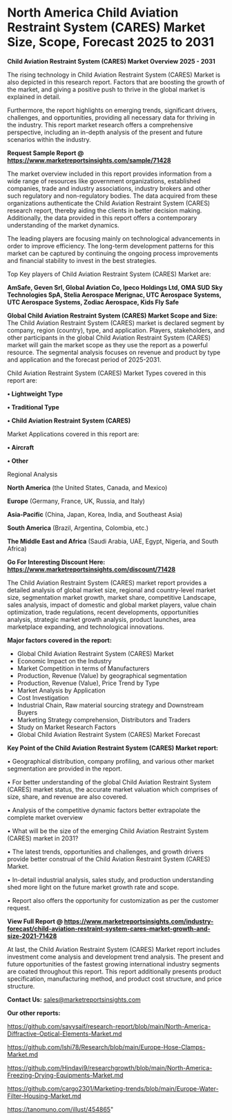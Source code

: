 # North America Child Aviation Restraint System (CARES) Market Size, Scope, Forecast 2025 to 2031

<Strong> Child Aviation Restraint System (CARES) Market Overview 2025 - 2031</strong>

The rising technology in Child Aviation Restraint System (CARES) Market is also depicted in this research report. Factors that are boosting the growth of the market, and giving a positive push to thrive in the global market is explained in detail.

Furthermore, the report highlights on emerging trends, significant drivers, challenges, and opportunities, providing all necessary data for thriving in the industry. This report market research offers a comprehensive perspective, including an in-depth analysis of the present and future scenarios within the industry.

<strong>Request Sample Report @ <a href=https://www.marketreportsinsights.com/sample/71428>https://www.marketreportsinsights.com/sample/71428</a></strong>

The market overview included in this report provides information from a wide range of resources like government organizations, established companies, trade and industry associations, industry brokers and other such regulatory and non-regulatory bodies. The data acquired from these organizations authenticate the Child Aviation Restraint System (CARES) research report, thereby aiding the clients in better decision making. Additionally, the data provided in this report offers a contemporary understanding of the market dynamics.

The leading players are focusing mainly on technological advancements in order to improve efficiency. The long-term development patterns for this market can be captured by continuing the ongoing process improvements and financial stability to invest in the best strategies.

Top Key players of Child Aviation Restraint System (CARES) Market are:

<strong>AmSafe, Geven Srl, Global Aviation Co, Ipeco Holdings Ltd, OMA SUD Sky Technologies SpA, Stelia Aerospace Merignac, UTC Aerospace Systems, UTC Aerospace Systems, Zodiac Aerospace, Kids Fly Safe</strong>

<strong><b>Global Child Aviation Restraint System (CARES) Market Scope and Size:</b></strong>
The Child Aviation Restraint System (CARES) market is declared segment by company, region (country), type, and application. Players, stakeholders, and other participants in the global Child Aviation Restraint System (CARES) market will gain the market scope as they use the report as a powerful resource. The segmental analysis focuses on revenue and product by type and application and the forecast period of 2025-2031.

Child Aviation Restraint System (CARES) Market Types covered in this report are:

<strong>• Lightweight Type

• Traditional Type

• Child Aviation Restraint System (CARES)</strong>

Market Applications covered in this report are:

<strong>• Aircraft

• Other</strong> 

Regional Analysis

<strong>North America</strong> (the United States, Canada, and Mexico)

<strong>Europe</strong> (Germany, France, UK, Russia, and Italy)

<strong>Asia-Pacific</strong> (China, Japan, Korea, India, and Southeast Asia)

<strong>South America</strong> (Brazil, Argentina, Colombia, etc.)

<strong>The Middle East and Africa</strong> (Saudi Arabia, UAE, Egypt, Nigeria, and South Africa)

<strong>Go For Interesting Discount Here: <a href=https://www.marketreportsinsights.com/discount/71428>https://www.marketreportsinsights.com/discount/71428</a></strong>

The Child Aviation Restraint System (CARES) market report provides a detailed analysis of global market size, regional and country-level market size, segmentation market growth, market share, competitive Landscape, sales analysis, impact of domestic and global market players, value chain optimization, trade regulations, recent developments, opportunities analysis, strategic market growth analysis, product launches, area marketplace expanding, and technological innovations.

<strong><b>Major factors covered in the report:</b></strong>
<ul>
  <li>Global Child Aviation Restraint System (CARES) Market </li>
  <li>Economic Impact on the Industry</li>
  <li>Market Competition in terms of Manufacturers</li>
  <li>Production, Revenue (Value) by geographical segmentation</li>
  <li>Production, Revenue (Value), Price Trend by Type</li>
  <li>Market Analysis by Application</li>
  <li>Cost Investigation</li>
  <li>Industrial Chain, Raw material sourcing strategy and Downstream Buyers</li>
  <li>Marketing Strategy comprehension, Distributors and Traders</li>
  <li>Study on Market Research Factors</li>
  <li>Global Child Aviation Restraint System (CARES) Market Forecast</li>
</ul>

<strong><b>Key Point of the Child Aviation Restraint System (CARES) Market report:</b></strong>

• Geographical distribution, company profiling, and various other market segmentation are provided in the report.

• For better understanding of the global Child Aviation Restraint System (CARES) market status, the accurate market valuation which comprises of size, share, and revenue are also covered.

• Analysis of the competitive dynamic factors better extrapolate the complete market overview

• What will be the size of the emerging Child Aviation Restraint System (CARES) market in 2031?

• The latest trends, opportunities and challenges, and growth drivers provide better construal of the Child Aviation Restraint System (CARES) Market.

• In-detail industrial analysis, sales study, and production understanding shed more light on the future market growth rate and scope.

• Report also offers the opportunity for customization as per the customer request.

<strong><b>View Full Report @ <a href=https://www.marketreportsinsights.com/industry-forecast/child-aviation-restraint-system-cares-market-growth-and-size-2021-71428>https://www.marketreportsinsights.com/industry-forecast/child-aviation-restraint-system-cares-market-growth-and-size-2021-71428</a></b></strong>


At last, the Child Aviation Restraint System (CARES) Market report includes investment come analysis and development trend analysis. The present and future opportunities of the fastest growing international industry segments are coated throughout this report. This report additionally presents product specification, manufacturing method, and product cost structure, and price structure.

<strong>Contact Us:</strong>
sales@marketreportsinsights.com

<strong>Our other reports:</strong>

<a href=https://github.com/sayysaif/research-report/blob/main/North-America-Diffractive-Optical-Elements-Market.md>https://github.com/sayysaif/research-report/blob/main/North-America-Diffractive-Optical-Elements-Market.md</a>

<a href=https://github.com/Ishi78/Research/blob/main/Europe-Hose-Clamps-Market.md>https://github.com/Ishi78/Research/blob/main/Europe-Hose-Clamps-Market.md</a>

<a href=https://github.com/Hindavi9/researchgrowth/blob/main/North-America-Freezing-Drying-Equipments-Market.md>https://github.com/Hindavi9/researchgrowth/blob/main/North-America-Freezing-Drying-Equipments-Market.md</a>

<a href=https://github.com/cargo2301/Marketing-trends/blob/main/Europe-Water-Filter-Housing-Market.md>https://github.com/cargo2301/Marketing-trends/blob/main/Europe-Water-Filter-Housing-Market.md</a>

<a href=https://tanomuno.com/illust/454865>https://tanomuno.com/illust/454865</a>"
